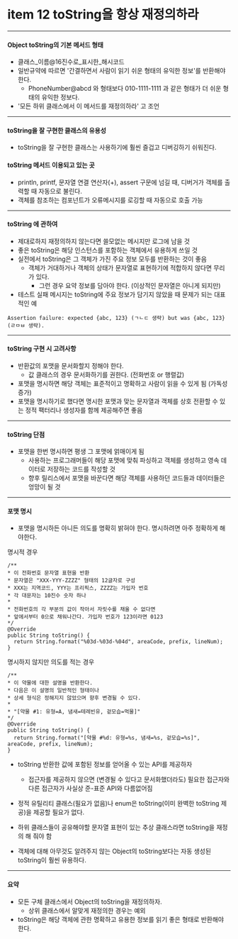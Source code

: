 # item 12 toString을 항상 재정의하라

---

#### Object toString의 기본 메서드 형태
- 클래스_이름@16진수로_표시한_해시코드
- 일반규약에 따르면 '간결하면서 사람이 읽기 쉬운 형태의 유익한 정보'를 반환해야 한다.
    - PhoneNumber@abcd 와 형태보다 010-1111-1111 과 같은 형태가 더 쉬운 형태의 유익한 정보다.
- '모든 하위 클래스에서 이 메서드를 재정의하라' 고 조언

---

#### toString을 잘 구현한 클래스의 유용성
- toString을 잘 구현한 클래스는 사용하기에 훨씬 즐겁고 디버깅하기 쉬워진다.

#### toString 메서드 이용되고 있는 곳
- println, printf, 문자열 연결 연산자(+), assert 구문에 넘길 때, 디버거가 객체를 출력할 때 자동으로 불린다.
- 객체를 참조하는 컴포넌트가 오류메시지를 로깅할 때 자동으로 호출 가능

---

#### toString 에 관하여
- 제대로하지 재정의하지 않는다면 쓸모없는 메시지만 로그에 남을 것
- 좋은 toString은 해당 인스턴스를 포함하는 객체에서 유용하게 쓰일 것
- 실전에서 toString은 그 객체가 가진 주요 정보 모두를 반환하는 것이 좋음
  - 객체가 거대하거나 객체의 상태가 문자열로 표현하기에 적합하지 않다면 무리가 있다.
    - 그런 경우 요약 정보를 담아야 한다. (이상적인 문자열은 아니게 되지만)
- 테스트 실패 메시지는 toString에 주요 정보가 담기지 않았을 때 문제가 되는 대표적인 예
```
Assertion failure: expected {abc, 123} (ㄱㄴㄷ 생략) but was {abc, 123} (ㄹㅁㅂ 생략).
```

---

#### toString 구현 시 고려사항
- 반환값의 포맷을 문서화할지 정해야 한다.
  - 값 클래스의 경우 문서화하기를 권한다. (전화번호 or 행렬값)
- 포맷을 명시하면 해당 객체는 표준적이고 명확하고 사람이 읽을 수 있게 됨 (가독성 증가)
- 포맷을 명시하기로 했다면 명시한 포맷과 맞는 문자열과 객체를 상호 전환할 수 있는 정적 팩터리나 생성자를 함께 제공해주면 좋음

---

#### toString 단점
- 포맷을 한번 명시하면 평생 그 포맷에 얽매이게 됨
  - 사용하는 프로그래머들이 해당 포맷에 맞춰 파싱하고 객체를 생성하고 영속 데이터로 저장하는 코드를 작성할 것
  - 향후 릴리스에서 포맷을 바꾼다면 해당 객체를 사용하던 코드들과 데이터들은 엉망이 될 것

---

#### 포맷 명시
- 포맷을 명시하든 아니든 의도를 명확히 밝혀야 한다. 명시하려면 아주 정확하게 해야한다.

명시적 경우
```
/**
* 이 전화번호 문자열 표현을 반환
* 문자열은 "XXX-YYY-ZZZZ" 형태의 12글자로 구성
* XXX는 지역코드, YYY는 프리픽스, ZZZZ는 가입자 번호
* 각 대문자는 10진수 숫자 하나
* 
* 전화번호의 각 부분의 값이 작아서 자릿수를 채울 수 없다면
* 앞에서부터 0으로 채워나간다. 가입자 번호가 123이라면 0123
*/
@Override
public String toString() {
  return String.format("%03d-%03d-%04d", areaCode, prefix, lineNum);
}
```

명시하지 않지만 의도를 적는 경우
```
/**
* 이 약물에 대한 설명을 반환한다.
* 다음은 이 설명의 일반적인 형태이나
* 상세 형식은 정해지지 않았으며 향후 변경될 수 있다.
* 
* "[약물 #1: 유형=A, 냄새=테레빈유, 겉모습=먹물]"
*/
@Override
public String toString() {
  return String.format("[약물 #%d: 유형=%s, 냄새=%s, 겉모습=%s]", areaCode, prefix, lineNum);
}
```

- toString 반환한 값에 포함된 정보를 얻어올 수 있는 API를 제공하자
  - 접근자를 제공하지 않으면 (변경될 수 있다고 문서화했더라도) 필요한 접근자와 다른 접근자가 사실상 준-표준 API와 다름없어짐

- 정적 유틸리티 클래스(필요가 없음)나 enum은 toString(이미 완벽한 toString 제공)을 제공할 필요가 없다.

- 하위 클래스들이 공유해야할 문자열 표현이 있는 추상 클래스라면 toString을 재정의 해 줘야 함

- 객체에 대해 아무것도 알려주지 않는 Object의 toString보다는 자동 생성된 toString이 훨씬 유용하다.

---

#### 요약
- 모든 구체 클래스에서 Object의 toString을 재정의하자.
  - 상위 클래스에서 알맞게 재정의한 경우는 예외
- toString은 해당 객체에 관한 명확하고 유용한 정보를 읽기 좋은 형태로 반환해야 한다.
